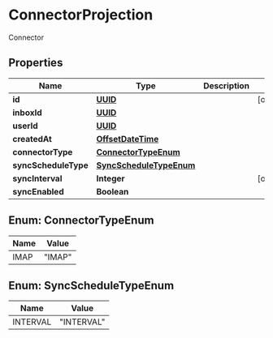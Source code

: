 

# ConnectorProjection

Connector
## Properties

Name | Type | Description | Notes
------------ | ------------- | ------------- | -------------
**id** | [**UUID**](UUID) |  |  [optional]
**inboxId** | [**UUID**](UUID) |  | 
**userId** | [**UUID**](UUID) |  | 
**createdAt** | [**OffsetDateTime**](OffsetDateTime) |  | 
**connectorType** | [**ConnectorTypeEnum**](#ConnectorTypeEnum) |  | 
**syncScheduleType** | [**SyncScheduleTypeEnum**](#SyncScheduleTypeEnum) |  | 
**syncInterval** | **Integer** |  |  [optional]
**syncEnabled** | **Boolean** |  | 



## Enum: ConnectorTypeEnum

Name | Value
---- | -----
IMAP | &quot;IMAP&quot;



## Enum: SyncScheduleTypeEnum

Name | Value
---- | -----
INTERVAL | &quot;INTERVAL&quot;



